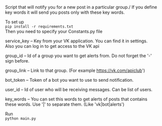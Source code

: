 Script that will notify you for a new post in a particular group./
If you define key words it will send you posts only with these key words.

To set up \
`
pip install -r requirements.txt
` \
Then you need to specify your Constants.py file

service_key – Key from your VK application. You can find it in settings.\
Also you can log in to get access to the VK api

group_id – Id of a group you want to get alerts from. Do not forget the '-' \
sign before.

group_link – Link to that group. (For example https://vk.com/apiclub')

bot_token – Token of a bot you want to use to send notification.

user_id – Id of user who will be receiving messages. Can be list of users.

key_words – You can set this words to get alerts of posts that contains \
these words. Use '|' to separate them. (Like 'vk|bot|alerts')

Run \
`
python main.py
`